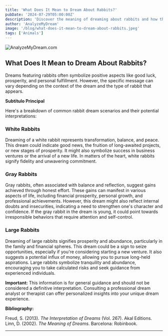 ```yaml
---
title: 'What Does It Mean to Dream About Rabbits?'
pubDate: '2024-07-29T05:00:00Z'
description: 'Discover the meaning of dreaming about rabbits and how this type of dream can reflect positive aspects such as prosperity and personal satisfaction, depending on the context and the type of rabbit.'
author: 'AnalyzeMyDream'
image: '/blog/what-does-it-mean-to-dream-about-rabbits.jpeg'
tags: ['Animals']
---
```


![AnalyzeMyDream.com](/blog/what-does-it-mean-to-dream-about-rabbits.jpeg)

## What Does It Mean to Dream About Rabbits?

Dreams featuring rabbits often symbolize positive aspects like good luck, prosperity, and personal fulfillment. However, the specific message can vary depending on the context of the dream and the type of rabbit that appears. 

**Subtítulo Principal**

Here's a breakdown of common rabbit dream scenarios and their potential interpretations:

### White Rabbits

Dreaming of a white rabbit represents transformation, balance, and peace. This dream could indicate good news, the fruition of long-awaited projects, or new stages of prosperity. It might also symbolize success in business ventures or the arrival of a new life. In matters of the heart, white rabbits signify fidelity and unwavering commitment. 

### Gray Rabbits

Gray rabbits, often associated with balance and reflection, suggest gains achieved through honest effort. These gains can manifest in various aspects of life, including financial prosperity, personal growth, and professional achievements. However, this dream might also reflect internal doubts and insecurities, indicating a need to strengthen one's character and confidence. If the gray rabbit in the dream is young, it could point towards irresponsible behaviors that require attention and self-control.

### Large Rabbits

Dreaming of large rabbits signifies prosperity and abundance, particularly in the family and financial spheres. This dream could be a sign to seize opportunities, especially if you're considering starting a new venture. It also suggests a potential influx of money, allowing you to pursue long-held aspirations. Large rabbits symbolize tranquility and abundance, encouraging you to take calculated risks and seek guidance from experienced individuals.


**Important:** This information is for general guidance and should not be considered a definitive interpretation. Consulting a professional dream analyst or therapist can offer personalized insights into your unique dream experience.

**Bibliography:**

Freud, S. (2013). *The Interpretation of Dreams* (Vol. 267). Akal Editions. 
Linn, D. (2002). *The Meaning of Dreams*. Barcelona: Robinbook.

---